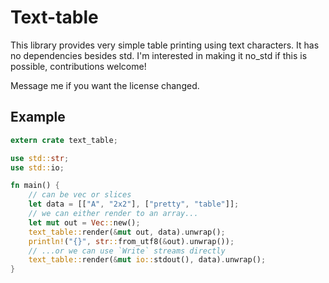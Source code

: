# Text-table

This library provides very simple table printing using text characters. It has
no dependencies besides std. I'm interested in making it no_std if this is
possible, contributions welcome!

Message me if you want the license changed.

## Example

```rust
extern crate text_table;

use std::str;
use std::io;

fn main() {
    // can be vec or slices
    let data = [["A", "2x2"], ["pretty", "table"]];
    // we can either render to an array...
    let mut out = Vec::new();
    text_table::render(&mut out, data).unwrap();
    println!("{}", str::from_utf8(&out).unwrap());
    // ...or we can use `Write` streams directly
    text_table::render(&mut io::stdout(), data).unwrap();
}
```
